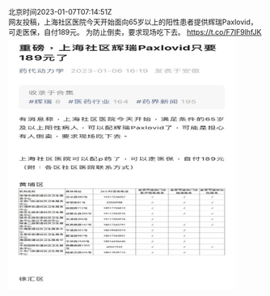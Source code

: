 北京时间2023-01-07T07:14:51Z<br>网友投稿，上海社区医院今天开始面向65岁以上的阳性患者提供辉瑞Paxlovid，可走医保，自付189元。
为防止倒卖，要求现场吃下去。 https://t.co/F7IF9lhfJK<br><img src='/temp/image/2023/y-Month-1/1611501579349131265_0.jpg' width='450' height='500'><br><br>